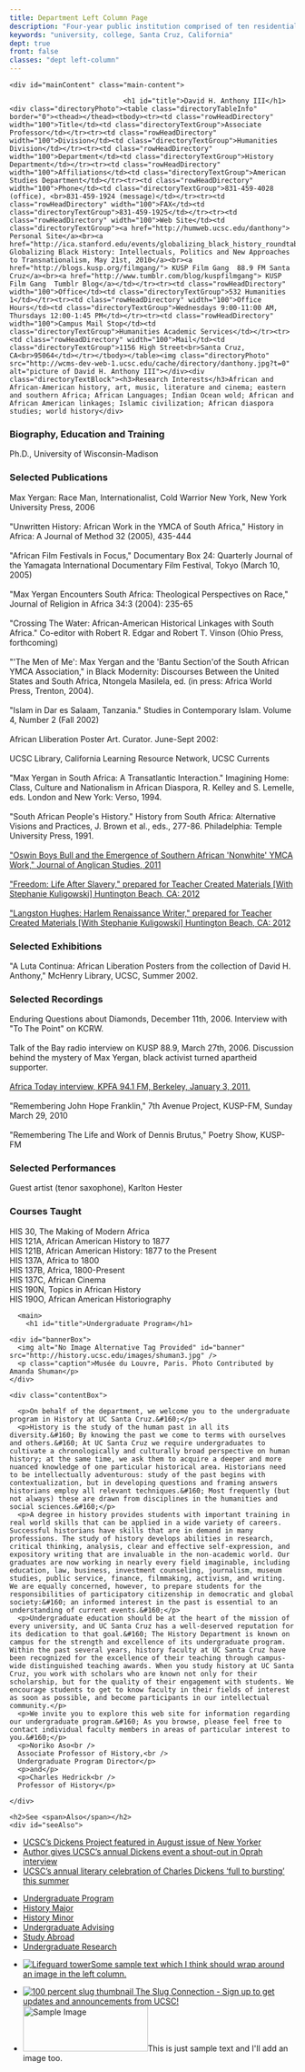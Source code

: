 ```yaml
---
title: Department Left Column Page
description: "Four-year public institution comprised of ten residential college communities nestled in the redwood forests and meadows overlooking central California's Monterey Bay."
keywords: "university, college, Santa Cruz, California"
dept: true
front: false
classes: "dept left-column"
---
```


<div id="sprflt" class="row">
    
    <div id="mainContent" class="main-content">

<div class="phpContent">
                
                                <h1 id="title">David H. Anthony III</h1><div class="directoryPhoto"><table class="directoryTableInfo" border="0"><thead></thead><tbody><tr><td class="rowHeadDirectory" width="100">Title</td><td class="directoryTextGroup">Associate Professor</td></tr><tr><td class="rowHeadDirectory" width="100">Division</td><td class="directoryTextGroup">Humanities Division</td></tr><tr><td class="rowHeadDirectory" width="100">Department</td><td class="directoryTextGroup">History Department</td></tr><tr><td class="rowHeadDirectory" width="100">Affiliations</td><td class="directoryTextGroup">American Studies Department</td></tr><tr><td class="rowHeadDirectory" width="100">Phone</td><td class="directoryTextGroup">831-459-4028 (office), <br>831-459-1924 (message)</td></tr><tr><td class="rowHeadDirectory" width="100">FAX</td><td class="directoryTextGroup">831-459-1925</td></tr><tr><td class="rowHeadDirectory" width="100">Web Site</td><td class="directoryTextGroup"><a href="http://humweb.ucsc.edu/danthony"> Personal Site</a><br><a href="http://ica.stanford.edu/events/globalizing_black_history_roundtable"> Globalizing Black History: Intellectuals, Politics and New Approaches to Transnationalism, May 21st, 2010</a><br><a href="http://blogs.kusp.org/filmgang/"> KUSP Film Gang  88.9 FM Santa Cruz</a><br><a href="http://www.tumblr.com/blog/kuspfilmgang"> KUSP Film Gang  Tumblr Blog</a></td></tr><tr><td class="rowHeadDirectory" width="100">Office</td><td class="directoryTextGroup">532 Humanities 1</td></tr><tr><td class="rowHeadDirectory" width="100">Office Hours</td><td class="directoryTextGroup">Wednesdays 9:00-11:00 AM, Thursdays 12:00-1:45 PM</td></tr><tr><td class="rowHeadDirectory" width="100">Campus Mail Stop</td><td class="directoryTextGroup">Humanities Academic Services</td></tr><tr><td class="rowHeadDirectory" width="100">Mail</td><td class="directoryTextGroup">1156 High Street<br>Santa Cruz, CA<br>95064</td></tr></tbody></table><img class="directoryPhoto" src="http://wcms-dev-web-1.ucsc.edu/cache/directory/danthony.jpg?t=0" alt="picture of David H. Anthony III"></div><div class="directoryTextBlock"><h3>Research Interests</h3>African and African-American history, art, music, literature and cinema; eastern and southern Africa; African Languages; Indian Ocean wold; African and African American linkages; Islamic civilization; African diaspora studies; world history</div>
<div class="directoryTextBlock"><h3>Biography, Education and Training</h3>Ph.D., University of Wisconsin-Madison</div>
<div class="directoryTextBlock"><h3>Selected Publications</h3>Max Yergan: Race Man, Internationalist, Cold Warrior New York, New York University Press, 2006<br><br>"Unwritten History: African Work in the YMCA of South Africa," History in Africa: A Journal of Method 32 (2005), 435-444<br><br>"African Film Festivals in Focus," Documentary Box 24: Quarterly Journal of the Yamagata International Documentary Film Festival, Tokyo (March 10, 2005)<br><br>"Max Yergan Encounters South Africa: Theological Perspectives on Race," Journal of Religion in Africa 34:3 (2004): 235-65<br><br>"Crossing The Water: African-American Historical Linkages with South Africa." Co-editor with Robert R. Edgar and Robert T. Vinson (Ohio Press, forthcoming)<br><br>"'The Men of Me': Max Yergan and the 'Bantu Section'of the South African YMCA Association," in Black Modernity: Discourses Between the United States and South Africa, Ntongela Masilela, ed. (in press: Africa World Press, Trenton, 2004).<br><br>"Islam in Dar es Salaam, Tanzania." Studies in Contemporary Islam. Volume 4, Number 2 (Fall 2002)<br><br>African Lliberation Poster Art. Curator. June-Sept 2002:<br><br>UCSC Library, California Learning Resource Network, UCSC Currents<br><br>"Max Yergan in South Africa: A Transatlantic Interaction." Imagining Home: Class, Culture and Nationalism in African Diaspora, R. Kelley and S. Lemelle, eds. London and New York: Verso, 1994.<br><br>"South African People's History." History from South Africa: Alternative Visions and Practices, J. Brown et al., eds., 277-86. Philadelphia: Temple University Press, 1991.<br><br><a href="http://journals.cambridge.org/download.php?file=%2FAST%2FS1740355311000179a.pdf&amp;code=b65cee0576f8369cbcc11dafcdd37ae9"> "Oswin Boys Bull and the Emergence of Southern African 'Nonwhite' YMCA Work," Journal of Anglican Studies, 2011</a><br><br><a href="http://www.barnesandnoble.com/w/freedom-david-anthony/1102174911?ean=9781433315213&amp;itm=8&amp;usri=david%252banthony"> "Freedom: Life After Slavery," prepared for Teacher Created Materials [With Stephanie Kuligowski] Huntington Beach, CA: 2012</a><br><br><a href="http://www.barnesandnoble.com/w/langston-hughes-david-anthony/1102173672?ean=9781433315206&amp;itm=7&amp;usri=david%252banthony"> "Langston Hughes: Harlem Renaissance Writer," prepared for Teacher Created Materials [With Stephanie Kuligowski] Huntington Beach, CA: 2012</a></div>
<div class="directoryTextBlock"><h3>Selected Exhibitions</h3>"A Luta Continua: African Liberation Posters from the collection of David H. Anthony," McHenry Library, UCSC, Summer 2002.</div>
<div class="directoryTextBlock"><h3>Selected Recordings</h3>Enduring Questions about Diamonds, December 11th, 2006. Interview with "To The Point" on KCRW.<br><br>Talk of the Bay radio interview on KUSP 88.9, March 27th, 2006. Discussion behind the mystery of Max Yergan, black activist turned apartheid supporter.<br><br><a href="http://www.kpfa.org/archive/id/66504"> Africa Today interview, KPFA 94.1 FM, Berkeley, January 3, 2011.</a><br><br>"Remembering John Hope Franklin," 7th Avenue Project, KUSP-FM, Sunday March 29, 2010<br><br>"Remembering The Life and Work of Dennis Brutus," Poetry Show, KUSP-FM</div>
<div class="directoryTextBlock"><h3>Selected Performances</h3>Guest artist (tenor saxophone), Karlton Hester</div>
<div class="directoryTextBlock"><h3>Courses Taught</h3>HIS 30, The Making of Modern Africa<br>HIS 121A, African American History to 1877<br>HIS 121B, African American History: 1877 to the Present<br>HIS 137A, Africa to 1800<br>HIS 137B, Africa, 1800-Present<br>HIS 137C, African Cinema<br>HIS 190N, Topics in African History<br>HIS 190O, African American Historiography</div>
              </div>

      
      <main>
        <h1 id="title">Undergraduate Program</h1>
    
    <div id="bannerBox">
      <img alt="No Image Alternative Tag Provided" id="banner" src="http://history.ucsc.edu/images/shuman3.jpg" />
      <p class="caption">Musée du Louvre, Paris. Photo Contributed by Amanda Shuman</p>
    </div>
    
    <div class="contentBox">

      <p>On behalf of the department, we welcome you to the undergraduate program in History at UC Santa Cruz.&#160;</p>
      <p>History is the study of the human past in all its diversity.&#160; By knowing the past we come to terms with ourselves and others.&#160; At UC Santa Cruz we require undergraduates to cultivate a chronologically and culturally broad perspective on human history; at the same time, we ask them to acquire a deeper and more nuanced knowledge of one particular historical area. Historians need to be intellectually adventurous: study of the past begins with contextualization, but in developing questions and framing answers historians employ all relevant techniques.&#160; Most frequently (but not always) these are drawn from disciplines in the humanities and social sciences.&#160;</p>
      <p>A degree in history provides students with important training in real world skills that can be applied in a wide variety of careers. Successful historians have skills that are in demand in many professions. The study of history develops abilities in research, critical thinking, analysis, clear and effective self-expression, and expository writing that are invaluable in the non-academic world. Our graduates are now working in nearly every field imaginable, including education, law, business, investment counseling, journalism, museum studies, public service, finance, filmmaking, activism, and writing. We are equally concerned, however, to prepare students for the responsibilities of participatory citizenship in democratic and global society:&#160; an informed interest in the past is essential to an understanding of current events.&#160;</p>
      <p>Undergraduate education should be at the heart of the mission of every university, and UC Santa Cruz has a well-deserved reputation for its dedication to that goal.&#160; The History Department is known on campus for the strength and excellence of its undergraduate program. Within the past several years, history faculty at UC Santa Cruz have been recognized for the excellence of their teaching through campus-wide distinguished teaching awards. When you study history at UC Santa Cruz, you work with scholars who are known not only for their scholarship, but for the quality of their engagement with students. We encourage students to get to know faculty in their fields of interest as soon as possible, and become participants in our intellectual community.</p>
      <p>We invite you to explore this web site for information regarding our undergraduate program.&#160; As you browse, please feel free to contact individual faculty members in areas of particular interest to you.&#160;</p>
      <p>Noriko Aso<br />
      Associate Professor of History,<br />
      Undergraduate Program Director</p>
      <p>and</p>
      <p>Charles Hedrick<br />
      Professor of History</p>

    </div>

    <h2>See <span>Also</span></h2>
    <div id="seeAlso">
<ul><li><a href="http://news.ucsc.edu/2011/08/new-yorker-dickens.html">UCSC’s Dickens Project featured in August issue of New Yorker </a></li><li><a href="http://news.ucsc.edu/2011/03/oprah-dickens-project.html">Author gives UCSC’s annual Dickens event a shout-out in Oprah interview</a></li><li><a href="http://news.ucsc.edu/2011/08/dickens-project.html">UCSC’s annual literary celebration of Charles Dickens ‘full to bursting’ this summer  </a></li></ul>
    </div>

  </main>
</div>

<div id="subNav" class="sidebar">

  <ul>
    <li><a class="current" href="index.html">Undergraduate Program</a></li>
    <li><a href="history-major/index.html">History Major</a></li>
    <li><a href="history-minor/index.html">History Minor</a></li>
    <li><a href="undergraduate-advising/index.html">Undergraduate Advising</a></li>
    <li><a href="study-abroad/index.html">Study Abroad</a></li>
    <li><a href="undergraduate-research/index.html">Undergraduate Research</a></li>
  </ul>
  <ul class="block global"><li class="image-item"><a href="http://example.com"><span class="thumbnail"><img alt="Lifeguard tower" class="portrait" src="http://placehold.it/76x99&text=Portrait"></span><span class="description">Some sample text which I think should wrap around an image in the left column.</span></a></li></ul>
<ul class="block global">
  <li class="image-item">
    <a href="../../../contact/slugform.html">
      <span class="thumbnail">
        <img alt="100 percent slug thumbnail" class="landscape" src="http://placehold.it/180x99&text=Landscape" />
      </span>
      <span class="description">The Slug Connection - Sign up to get updates and announcements from UCSC!</span>
    </a>
  </li>
  <li><img alt="Sample Image" height="80" src="http://placehold.it/220x80" width="220">This is just sample text and I'll add an image too.</li>
</ul>



</div>

</div>
